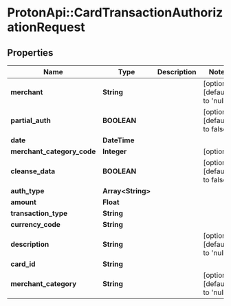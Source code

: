 # ProtonApi::CardTransactionAuthorizationRequest

## Properties
Name | Type | Description | Notes
------------ | ------------- | ------------- | -------------
**merchant** | **String** |  | [optional] [default to &#39;null&#39;]
**partial_auth** | **BOOLEAN** |  | [optional] [default to false]
**date** | **DateTime** |  | 
**merchant_category_code** | **Integer** |  | [optional] 
**cleanse_data** | **BOOLEAN** |  | [optional] [default to false]
**auth_type** | **Array&lt;String&gt;** |  | 
**amount** | **Float** |  | 
**transaction_type** | **String** |  | 
**currency_code** | **String** |  | 
**description** | **String** |  | [optional] [default to &#39;null&#39;]
**card_id** | **String** |  | 
**merchant_category** | **String** |  | [optional] [default to &#39;null&#39;]


